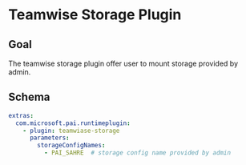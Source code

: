 # Teamwise Storage Plugin

## Goal
The teamwise storage plugin offer user to mount storage provided by admin.

## Schema
```yaml
extras:
  com.microsoft.pai.runtimeplugin:
    - plugin: teamwiase-storage
      parameters:
        storageConfigNames:
          - PAI_SAHRE  # storage config name provided by admin
```